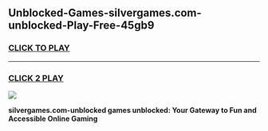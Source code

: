 
## Unblocked-Games-silvergames.com-unblocked-Play-Free-45gb9
<h3>
<a href="https://premium76.site?title=silvergames.com-unblocked&ref=18A1">CLICK TO PLAY</a></h3>
<hr>

<h3>
<a href="https://premium76.site?title=silvergames.com-unblocked&ref=18A1">CLICK 2 PLAY</a>
  
</h3>

<a href="https://premium76.site?title=silvergames.com-unblocked&ref=18A1"><img src="https://clearcache.store/games.png"></a>


**silvergames.com-unblocked games unblocked: Your Gateway to Fun and Accessible Online Gaming**
